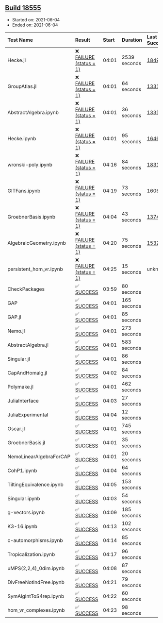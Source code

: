 ## [Build 18555](https://oscarci.mathematik.uni-kl.de/job/oscar/18555/)

* Started on: 2021-06-04
* Ended on: 2021-06-04

| Test Name    | Result | Start | Duration | Last Success | First Failure |
|:-------------|:-------|:------|:---------|:-------------|:--------------|
| Hecke.jl | ❌ [FAILURE (status = 1)](https://oscarci.mathematik.uni-kl.de/job/oscar/18555/artifact/logs/build-18555/Hecke.jl.log) | 04:01 | 2539 seconds | [18490](https://oscarci.mathematik.uni-kl.de/job/oscar/18490/) | [18491](https://oscarci.mathematik.uni-kl.de/job/oscar/18491/) |
| GroupAtlas.jl | ❌ [FAILURE (status = 1)](https://oscarci.mathematik.uni-kl.de/job/oscar/18555/artifact/logs/build-18555/GroupAtlas.jl.log) | 04:01 | 64 seconds | [13311](https://oscarci.mathematik.uni-kl.de/job/oscar/13311/) | [13312](https://oscarci.mathematik.uni-kl.de/job/oscar/13312/) |
| AbstractAlgebra.ipynb | ❌ [FAILURE (status = 1)](https://oscarci.mathematik.uni-kl.de/job/oscar/18555/artifact/logs/build-18555/AbstractAlgebra.ipynb.log) | 04:01 | 36 seconds | [13355](https://oscarci.mathematik.uni-kl.de/job/oscar/13355/) | [13356](https://oscarci.mathematik.uni-kl.de/job/oscar/13356/) |
| Hecke.ipynb | ❌ [FAILURE (status = 1)](https://oscarci.mathematik.uni-kl.de/job/oscar/18555/artifact/logs/build-18555/Hecke.ipynb.log) | 04:01 | 95 seconds | [16463](https://oscarci.mathematik.uni-kl.de/job/oscar/16463/) | [16464](https://oscarci.mathematik.uni-kl.de/job/oscar/16464/) |
| wronski-poly.ipynb | ❌ [FAILURE (status = 1)](https://oscarci.mathematik.uni-kl.de/job/oscar/18555/artifact/logs/build-18555/wronski-poly.ipynb.log) | 04:16 | 84 seconds | [18314](https://oscarci.mathematik.uni-kl.de/job/oscar/18314/) | [18315](https://oscarci.mathematik.uni-kl.de/job/oscar/18315/) |
| GITFans.ipynb | ❌ [FAILURE (status = 1)](https://oscarci.mathematik.uni-kl.de/job/oscar/18555/artifact/logs/build-18555/GITFans.ipynb.log) | 04:19 | 73 seconds | [16068](https://oscarci.mathematik.uni-kl.de/job/oscar/16068/) | [16069](https://oscarci.mathematik.uni-kl.de/job/oscar/16069/) |
| GroebnerBasis.ipynb | ❌ [FAILURE (status = 1)](https://oscarci.mathematik.uni-kl.de/job/oscar/18555/artifact/logs/build-18555/GroebnerBasis.ipynb.log) | 04:04 | 43 seconds | [13748](https://oscarci.mathematik.uni-kl.de/job/oscar/13748/) | [13749](https://oscarci.mathematik.uni-kl.de/job/oscar/13749/) |
| AlgebraicGeometry.ipynb | ❌ [FAILURE (status = 1)](https://oscarci.mathematik.uni-kl.de/job/oscar/18555/artifact/logs/build-18555/AlgebraicGeometry.ipynb.log) | 04:20 | 75 seconds | [15322](https://oscarci.mathematik.uni-kl.de/job/oscar/15322/) | [15323](https://oscarci.mathematik.uni-kl.de/job/oscar/15323/) |
| persistent_hom_vr.ipynb | ❌ [FAILURE (status = 1)](https://oscarci.mathematik.uni-kl.de/job/oscar/18555/artifact/logs/build-18555/persistent_hom_vr.ipynb.log) | 04:25 | 15 seconds | unknown | unknown |
| CheckPackages | ✅ [SUCCESS](https://oscarci.mathematik.uni-kl.de/job/oscar/18555/artifact/logs/build-18555/CheckPackages.log) | 03:59 | 80 seconds |  |  |
| GAP | ✅ [SUCCESS](https://oscarci.mathematik.uni-kl.de/job/oscar/18555/artifact/logs/build-18555/GAP.log) | 04:01 | 165 seconds |  |  |
| GAP.jl | ✅ [SUCCESS](https://oscarci.mathematik.uni-kl.de/job/oscar/18555/artifact/logs/build-18555/GAP.jl.log) | 04:01 | 85 seconds |  |  |
| Nemo.jl | ✅ [SUCCESS](https://oscarci.mathematik.uni-kl.de/job/oscar/18555/artifact/logs/build-18555/Nemo.jl.log) | 04:01 | 273 seconds |  |  |
| AbstractAlgebra.jl | ✅ [SUCCESS](https://oscarci.mathematik.uni-kl.de/job/oscar/18555/artifact/logs/build-18555/AbstractAlgebra.jl.log) | 04:01 | 583 seconds |  |  |
| Singular.jl | ✅ [SUCCESS](https://oscarci.mathematik.uni-kl.de/job/oscar/18555/artifact/logs/build-18555/Singular.jl.log) | 04:01 | 86 seconds |  |  |
| CapAndHomalg.jl | ✅ [SUCCESS](https://oscarci.mathematik.uni-kl.de/job/oscar/18555/artifact/logs/build-18555/CapAndHomalg.jl.log) | 04:02 | 84 seconds |  |  |
| Polymake.jl | ✅ [SUCCESS](https://oscarci.mathematik.uni-kl.de/job/oscar/18555/artifact/logs/build-18555/Polymake.jl.log) | 04:01 | 462 seconds |  |  |
| JuliaInterface | ✅ [SUCCESS](https://oscarci.mathematik.uni-kl.de/job/oscar/18555/artifact/logs/build-18555/JuliaInterface.log) | 04:03 | 27 seconds |  |  |
| JuliaExperimental | ✅ [SUCCESS](https://oscarci.mathematik.uni-kl.de/job/oscar/18555/artifact/logs/build-18555/JuliaExperimental.log) | 04:04 | 12 seconds |  |  |
| Oscar.jl | ✅ [SUCCESS](https://oscarci.mathematik.uni-kl.de/job/oscar/18555/artifact/logs/build-18555/Oscar.jl.log) | 04:01 | 745 seconds |  |  |
| GroebnerBasis.jl | ✅ [SUCCESS](https://oscarci.mathematik.uni-kl.de/job/oscar/18555/artifact/logs/build-18555/GroebnerBasis.jl.log) | 04:01 | 35 seconds |  |  |
| NemoLinearAlgebraForCAP | ✅ [SUCCESS](https://oscarci.mathematik.uni-kl.de/job/oscar/18555/artifact/logs/build-18555/NemoLinearAlgebraForCAP.log) | 04:01 | 20 seconds |  |  |
| CohP1.ipynb | ✅ [SUCCESS](https://oscarci.mathematik.uni-kl.de/job/oscar/18555/artifact/logs/build-18555/CohP1.ipynb.log) | 04:04 | 64 seconds |  |  |
| TiltingEquivalence.ipynb | ✅ [SUCCESS](https://oscarci.mathematik.uni-kl.de/job/oscar/18555/artifact/logs/build-18555/TiltingEquivalence.ipynb.log) | 04:05 | 153 seconds |  |  |
| Singular.ipynb | ✅ [SUCCESS](https://oscarci.mathematik.uni-kl.de/job/oscar/18555/artifact/logs/build-18555/Singular.ipynb.log) | 04:03 | 54 seconds |  |  |
| g-vectors.ipynb | ✅ [SUCCESS](https://oscarci.mathematik.uni-kl.de/job/oscar/18555/artifact/logs/build-18555/g-vectors.ipynb.log) | 04:09 | 185 seconds |  |  |
| K3-16.ipynb | ✅ [SUCCESS](https://oscarci.mathematik.uni-kl.de/job/oscar/18555/artifact/logs/build-18555/K3-16.ipynb.log) | 04:13 | 102 seconds |  |  |
| c-automorphisms.ipynb | ✅ [SUCCESS](https://oscarci.mathematik.uni-kl.de/job/oscar/18555/artifact/logs/build-18555/c-automorphisms.ipynb.log) | 04:14 | 85 seconds |  |  |
| Tropicalization.ipynb | ✅ [SUCCESS](https://oscarci.mathematik.uni-kl.de/job/oscar/18555/artifact/logs/build-18555/Tropicalization.ipynb.log) | 04:17 | 96 seconds |  |  |
| uMPS(2,2,4)_0dim.ipynb | ✅ [SUCCESS](https://oscarci.mathematik.uni-kl.de/job/oscar/18555/artifact/logs/build-18555/uMPS-2-2-4-_0dim.ipynb.log) | 04:08 | 87 seconds |  |  |
| DivFreeNotIndFree.ipynb | ✅ [SUCCESS](https://oscarci.mathematik.uni-kl.de/job/oscar/18555/artifact/logs/build-18555/DivFreeNotIndFree.ipynb.log) | 04:21 | 79 seconds |  |  |
| SymAlgIntToS4rep.ipynb | ✅ [SUCCESS](https://oscarci.mathematik.uni-kl.de/job/oscar/18555/artifact/logs/build-18555/SymAlgIntToS4rep.ipynb.log) | 04:22 | 60 seconds |  |  |
| hom_vr_complexes.ipynb | ✅ [SUCCESS](https://oscarci.mathematik.uni-kl.de/job/oscar/18555/artifact/logs/build-18555/hom_vr_complexes.ipynb.log) | 04:23 | 98 seconds |  |  |
